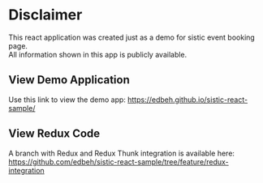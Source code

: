 # Disclaimer

This react application was created just as a demo for sistic event booking page.\
All information shown in this app is publicly available.

## View Demo Application

Use this link to view the demo app: https://edbeh.github.io/sistic-react-sample/

## View Redux Code

A branch with Redux and Redux Thunk integration is available here:\
https://github.com/edbeh/sistic-react-sample/tree/feature/redux-integration
